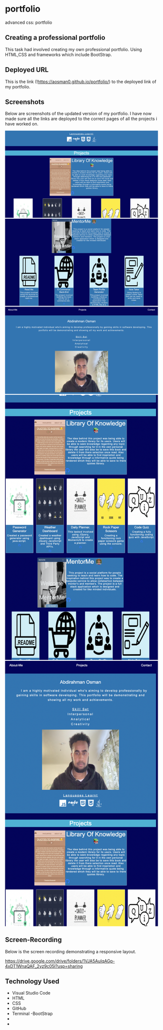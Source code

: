 # portfolio

advanced css: portfolio

## Creating a professional portfolio

This task had involved creating my own professional portfolio. Using HTML,CSS and frameworks which include BootStrap.

## Deployed URL

This is the link (!https://aosman0.github.io/portfolio/) to the deployed link of my portfolio.

## Screenshots

Below are screenshots of the updated version of my portfolio.
I have now made sure all the links are deployed to the correct pages of all the projects i have worked on.

![screenshot-1](./images/Screenshot%202022-07-29%20at%2010.28.33.png)
![screenshot-2](./images/Screenshot%202022-07-29%20at%2010.28.40.png)
![screenshot-3](./images/Screenshot%202022-07-29%20at%2010.28.23.png)
![screenshot-4](./images/Screenshot%202022-07-29%20at%2010.31.00.png)
![screenshot-4](./images/Screenshot%202022-07-29%20at%2010.31.04.png)

## Screen-Recording

Below is the screen recording demonstrating a responsive layout.

https://drive.google.com/drive/folders/1VJA5AuIqAGp-4xDT1WnaQAF_2yz9c05l?usp=sharing

## Technology Used

- Visual Studio Code
- HTML
- CSS
- GitHub
- Terminal
  -BootStrap
-
-
